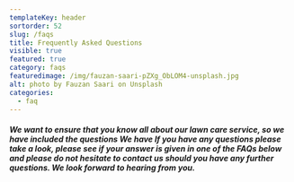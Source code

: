 ```yaml
---
templateKey: header
sortorder: 52
slug: /faqs
title: Frequently Asked Questions
visible: true
featured: true
category: faqs
featuredimage: /img/fauzan-saari-pZXg_ObLOM4-unsplash.jpg
alt: photo by Fauzan Saari on Unsplash
categories:
  - faq
---
```

##### We want to ensure that you know all about our lawn care service, so we have included the questions We have If you have any questions please take a look, please see if your answer is given in one of the FAQs below and please do not hesitate to contact us should you have any further questions. We look forward to hearing from you. #####
